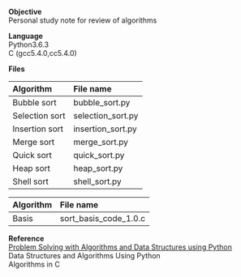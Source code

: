 **Objective**  
Personal study note for review of algorithms

**Language**  
Python3.6.3  
C (gcc5.4.0,cc5.4.0)  

**Files**  

| Algorithm  | File name   |
|:-----------|:------------|
|Bubble sort   | bubble_sort.py    | 
|Selection sort| selection_sort.py | 
|Insertion sort| insertion_sort.py |
|Merge sort    | merge_sort.py     |
|Quick sort    | quick_sort.py     |  
|Heap sort     | heap_sort.py      |
|Shell sort    | shell_sort.py     |


| Algorithm  | File name   |
|:-----------|:------------|
| Basis      |sort_basis_code_1.0.c|  


**Reference**  
[Problem Solving with Algorithms and Data Structures using Python](http://interactivepython.org/runestone/static/pythonds/index.html)  
Data Structures and Algorithms Using Python  
Algorithms in C  

